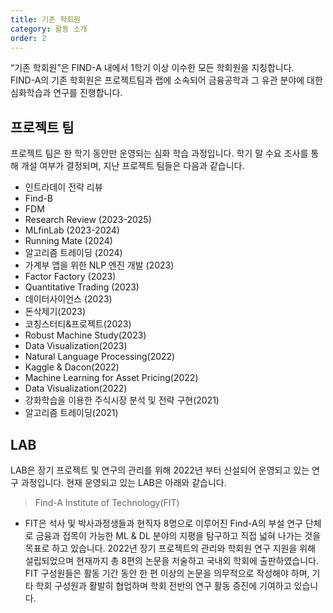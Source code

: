```yaml
---
title: 기존 학회원
category: 활동 소개
order: 2
---
```

“기존 학회원”은 FIND-A 내에서 1학기 이상 이수한 모든 학회원을 지칭합니다.  
FIND-A의 기존 학회원은 프로젝트팀과 랩에 소속되어 금융공학과 그 유관 분야에 대한 심화학습과 연구를 진행합니다. 

## 프로젝트 팀 
프로젝트 팀은 한 학기 동안만 운영되는 심화 학습 과정입니다. 학기 말 수요 조사를 통해 개설 여부가 결정되며, 지난 프로젝트 팀들은 다음과 같습니다.
  - 인트라데이 전략 리뷰
  - Find-B
  - FDM
  - Research Review (2023-2025)
  - MLfinLab (2023-2024)
  - Running Mate (2024)
  - 알고리즘 트레이딩 (2024)
  - 가계부 앱을 위한 NLP 엔진 개발 (2023)
  - Factor Factory (2023)
  - Quantitative Trading (2023)
  - 데이터사이언스 (2023)
  - 돈삭제기(2023)
  - 코칭스터티&프로젝트(2023)
  - Robust Machine Study(2023)
  - Data Visualization(2023)
  - Natural Language Processing(2022)
  - Kaggle & Dacon(2022)
  - Machine Learning for Asset Pricing(2022)
  - Data Visualization(2022)
  - 강화학습을 이용한 주식시장 분석 및 전략 구현(2021)
  - 알고리즘 트레이딩(2021)

## LAB
LAB은 장기 프로젝트 및 연구의 관리를 위해 2022년 부터 신설되어 운영되고 있는 연구 과정입니다. 현재 운영되고 있는 LAB은 아래와 같습니다. 
> Find-A Institute of Technology(FIT)  

  - FIT은 석사 및 박사과정생들과 현직자 8명으로 이루어진 Find-A의 부설 연구 단체로 금융과 접목이 가능한 ML & DL 분야의 지평을 탐구하고 직접 넓혀 나가는 것을 목표로 하고 있습니다. 2022년 장기 프로젝트의 관리와 학회원 연구 지원을 위해 설립되었으며 현재까지 총 8편의 논문을 저술하고 국내외 학회에 출판하였습니다. FIT 구성원들은 활동 기간 동안 한 편 이상의 논문을 의무적으로 작성해야 하며, 기타 학회 구성원과 활발히 협업하며 학회 전반의 연구 활동 증진에 기여하고 있습니다.
